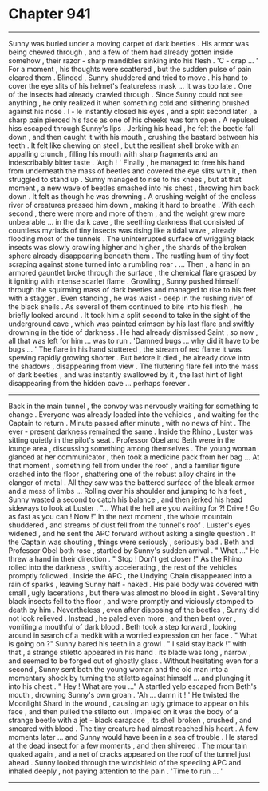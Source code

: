 
# Chapter 941


---

Sunny was buried under a moving carpet of dark beetles . His armor was being chewed through , and a few of them had already gotten inside somehow , their razor - sharp mandibles sinking into his flesh .
'C - crap ... '
For a moment , his thoughts were scattered , but the sudden pulse of pain cleared them . Blinded , Sunny shuddered and tried to move . his hand to cover the eye slits of his helmet's featureless mask ...
It was too late .
One of the insects had already crawled through . Since Sunny could not see anything , he only realized it when something cold and slithering brushed against his nose . l - le instantly closed his eyes , and a split second later , a sharp pain pierced his face as one of his cheeks was torn open .
A repulsed hiss escaped through Sunny's lips .
Jerking his head , he felt the beetle fall down , and then caught it with his mouth , crushing the bastard between his teeth . It felt like chewing on steel , but the resilient shell broke with an appalling crunch , filling his mouth with sharp fragments and an indescribably bitter taste .
'Argh ! '
Finally , he managed to free his hand from underneath the mass of beetles and covered the eye slits with it , then struggled to stand up . Sunny managed to rise to his knees , but at that moment , a new wave of beetles smashed into his chest , throwing him back down .
It felt as though he was drowning .
A crushing weight of the endless river of creatures pressed him down , making it hard to breathe . With each second , there were more and more of them , and the weight grew more unbearable ...
in the dark cave , the seething darkness that consisted of countless myriads of tiny insects was rising like a tidal wave , already flooding most of the tunnels . The uninterrupted surface of wriggling black insects was slowly crawling higher and higher , the shards of the broken sphere already disappearing beneath them . The rustling hum of tiny feet scraping against stone turned into a rumbling roar .
... Then , a hand in an armored gauntlet broke through the surface , the chemical flare grasped by it igniting with intense scarlet flame .
Growling , Sunny pushed himself through the squirming mass of dark beetles and managed to rise to his feet with a stagger . Even standing , he was waist - deep in the rushing river of the black shells . As several of them continued to bite into his flesh , he briefly looked around . It took him a split second to take in the sight of the underground cave , which was painted crimson by his last flare and swiftly drowning in the tide of darkness .
He had already dismissed Saint , so now , all that was left for him ... was to run .
'Damned bugs ... why did it have to be bugs ... '
The flare in his hand stuttered , the stream of red flame it was spewing rapidly growing shorter .
But before it died , he already dove into the shadows , disappearing from view .
The fluttering flare fell into the mass of dark beetles , and was instantly swallowed by it , the last hint of light disappearing from the hidden cave ... perhaps forever .
***
Back in the main tunnel , the convoy was nervously waiting for something to change . Everyone was already loaded into the vehicles , and waiting for the Captain to return . Minute passed after minute , with no news of hint . The ever - present darkness remained the same .
Inside the Rhino , Luster was sitting quietly in the pilot's seat . Professor Obel and Beth were in the lounge area , discussing something among themselves . The young woman glanced at her communicator , then took a medicine pack from her bag ...
At that moment , something fell from under the roof , and a familiar figure crashed into the floor , shattering one of the robust alloy chairs in the clangor of metal . All they saw was the battered surface of the bleak armor and a mess of limbs ...
Rolling over his shoulder and jumping to his feet , Sunny wasted a second to catch his balance , and then jerked his head sideways to look at Luster .
"... What the hell are you waiting for ?! Drive ! Go as fast as you can ! Now !"
In the next moment , the whole mountain shuddered , and streams of dust fell from the tunnel's roof . Luster's eyes widened , and he sent the APC forward without asking a single question .
If the Captain was shouting , things were seriously , seriously bad .
Beth and Professor Obel both rose , startled by Sunny's sudden arrival .
" What ..."
He threw a hand in their direction .
" Stop ! Don't get closer !"
As the Rhino rolled into the darkness , swiftly accelerating , the rest of the vehicles promptly followed . Inside the APC , the Undying Chain disappeared into a rain of sparks , leaving Sunny half - naked .
His pale body was covered with small , ugly lacerations , but there was almost no blood in sight . Several tiny black insects fell to the floor , and were promptly and viciously stomped to death by him . Nevertheless , even after disposing of the beetles , Sunny did not look relieved .
Instead , he paled even more , and then bent over , vomiting a mouthful of dark blood .
Beth took a step forward , looking around in search of a medkit with a worried expression on her face .
" What is going on ?"
Sunny bared his teeth in a growl .
" I said stay back !"
with that , a strange stiletto appeared in his hand . its blade was long , narrow , and seemed to be forged out of ghostly glass .
Without hesitating even for a second , Sunny sent both the young woman and the old man into a momentary shock by turning the stiletto against himself ... and plunging it into his chest .
" Hey ! What are you ..."
A startled yelp escaped from Beth's mouth , drowning Sunny's own groan .
'Ah ... damn it ! '
He twisted the Moonlight Shard in the wound , causing an ugly grimace to appear on his face , and then pulled the stiletto out .
Impaled on it was the body of a strange beetle with a jet - black carapace , its shell broken , crushed , and smeared with blood .
The tiny creature had almost reached his heart . A few moments later ... and Sunny would have been in a sea of trouble .
He stared at the dead insect for a few moments , and then shivered . The mountain quaked again , and a net of cracks appeared on the roof of the tunnel just ahead .
Sunny looked through the windshield of the speeding APC and inhaled deeply , not paying attention to the pain .
'Time to run ... '

---

